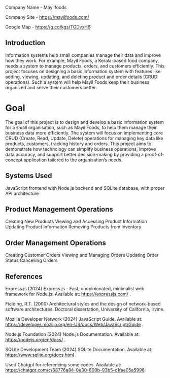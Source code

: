 Company Name - Mayilfoods

Company Site - https://mayilfoods.com/

Google Map - https://g.co/kgs/TGDvxH6

## Introduction

Information systems help small companies manage their data and improve how they work.
For example, Mayil Foods, a Kerala-based food company, needs a system to manage products, orders, and customers efficiently. 
This project focuses on designing a basic information system with features like adding, viewing, updating, and deleting product and order details (CRUD operations). 
Such a system will help Mayil Foods keep their business organized and serve their customers better.

# Goal

The goal of this project is to design and develop a basic information system for a small organisation, such as Mayil Foods, to help them manage their business data more efficiently. 
The system will focus on implementing core CRUD (Create, Read, Update, Delete) operations for managing key data like products, customers, tracking history and orders. 
This project aims to demonstrate how technology can simplify business operations, improve data accuracy, and support better decision-making by providing a proof-of-concept application tailored to the organisation’s needs.

## Systems Used

JavaScript frontend with Node.js backend and SQLite database, with proper API architecture 

## Product Management Operations

​Creating New Products
Viewing and Accessing Product Information 
Updating Product Information 
Removing Products from Inventory 

## Order Management Operations

Creating Customer Orders 
Viewing and Managing Orders 
Updating Order Status 
Cancelling Orders 

## References

Express.js (2024) Express.js - Fast, unopinionated, minimalist web framework for Node.js. Available at: https://expressjs.com/ .  

Fielding, R.T. (2000) Architectural styles and the design of network-based software architectures. Doctoral dissertation, University of California, Irvine.  

Mozilla Developer Network (2024) JavaScript Guide. Available at: https://developer.mozilla.org/en-US/docs/Web/JavaScript/Guide .  

Node.js Foundation (2024) Node.js Documentation. Available at: https://nodejs.org/en/docs/ . 

SQLite Development Team (2024) SQLite Documentation. Available at:  https://www.sqlite.org/docs.html . 

Used Chatgpt for referencing some codes. Available at: https://chatgpt.com/c/68776a84-0e30-800b-93b5-c1fae05a5996
​ 

​ 

​
